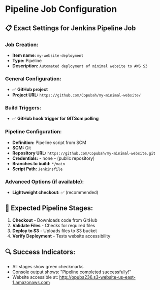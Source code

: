 # Pipeline Job Configuration

## 📋 Exact Settings for Jenkins Pipeline Job

### Job Creation:
- **Item name:** `my-website-deployment`
- **Type:** Pipeline
- **Description:** `Automated deployment of minimal website to AWS S3`

### General Configuration:
- ✅ **GitHub project**
- **Project URL:** `https://github.com/Copubah/my-minimal-website/`

### Build Triggers:
- ✅ **GitHub hook trigger for GITScm polling**

### Pipeline Configuration:
- **Definition:** Pipeline script from SCM
- **SCM:** Git
- **Repository URL:** `https://github.com/Copubah/my-minimal-website.git`
- **Credentials:** - none - (public repository)
- **Branches to build:** `*/main`
- **Script Path:** `Jenkinsfile`

### Advanced Options (if available):
- **Lightweight checkout:** ✅ (recommended)

## 🎯 Expected Pipeline Stages:
1. **Checkout** - Downloads code from GitHub
2. **Validate Files** - Checks for required files
3. **Deploy to S3** - Uploads files to S3 bucket
4. **Verify Deployment** - Tests website accessibility

## 🔍 Success Indicators:
- All stages show green checkmarks
- Console output shows: "Pipeline completed successfully!"
- Website accessible at: http://opuba236.s3-website-us-east-1.amazonaws.com